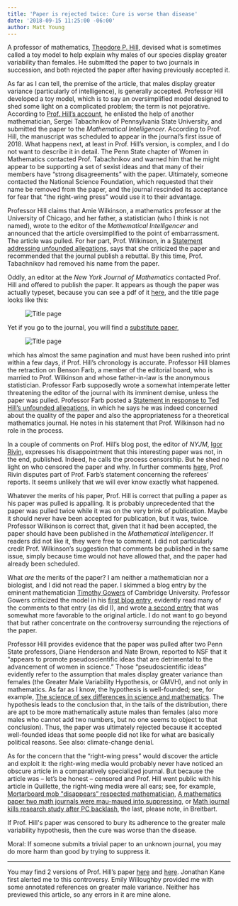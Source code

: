 ```yaml
---
title: 'Paper is rejected twice: Cure is worse than disease'
date: '2018-09-15 11:25:00 -06:00'
author: Matt Young
---
```



A professor of mathematics, <a href="https://people.math.gatech.edu/~hill/Academics2013.php">Theodore P. Hill</a>, devised what is sometimes called a toy model to help explain why males of our species display greater variability than females. He submitted the paper to two journals in succession, and both rejected the paper after having previously accepted it. 


As far as I can tell, the premise of the article, that males display greater variance (particularly of intelligence), is generally accepted. Professor Hill developed a toy model, which is to say an oversimplified model designed to shed some light on a complicated problem; the term is not pejorative. According to <a href="https://quillette.com/2018/09/07/academic-activists-send-a-published-paper-down-the-memory-hole/">Prof. Hill’s account</a>, he enlisted the help of another mathematician, Sergei Tabachnikov of Pennsylvania State University, and submitted the paper to the *Mathematical Intelligencer*. According to Prof. Hill, the manuscript was scheduled to appear in the journal’s first issue of 2018. What happens next, at least in Prof. Hill’s version, is complex, and I do not want to describe it in detail. The Penn State chapter of Women in Mathematics contacted Prof. Tabachnikov and warned him that he might appear to be supporting a set of sexist ideas and that many of their members have “strong disagreements” with the paper. Ultimately, someone contacted the National Science Foundation, which requested that their name be removed from the paper, and the journal rescinded its acceptance for fear that “the right-wing press” would use it to their advantage.

<!--more-->

Professor Hill claims that Amie Wilkinson, a mathematics professor at the University of Chicago, and her father, a statistician (who I think is not named), wrote to the editor of the *Mathematical Intelligencer* and announced that the article oversimplified to the point of embarrassment. The article was pulled. For her part, Prof. Wilkinson, in a <a href="https://math.uchicago.edu/~wilkinso/Statement.html">Statement addressing unfounded allegations</a>, says that she criticized the paper and recommended that the journal publish a rebuttal. By this time, Prof. Tabachnikov had removed his name from the paper.


Oddly, an editor at the *New York Journal of Mathematics* contacted Prof. Hill and offered to publish the paper. It appears as though the paper was actually typeset, because you can see a pdf of it <a href="https://www.emis.de/journals/NYJM/j/2017/23-72p.pdf">here</a>, and the title page looks like this:

<figure>
<img src="{{ site.baseurl }}/uploads/2018/NY_J_Math_2.jpg" alt="Title page"/>
</figure>

Yet if you go to the journal, you will find a <a href="http://nyjm.albany.edu/j/2017/23-72v.pdf">substitute paper</a>, 

<figure>
<img src="{{ site.baseurl }}/uploads/2018/NY_J_Math_1.jpg" alt="Title page"/>
</figure>

which has almost the same pagination and must have been rushed into print within a few days, if Prof. Hill’s chronology is accurate. Professor Hill blames the retraction on Benson Farb, a member of the editorial board, who is married to Prof. Wilkinson and whose father-in-law is the anonymous statistician. Professor Farb supposedly wrote a somewhat intemperate letter threatening the editor of the journal with its imminent demise, unless the paper was pulled. Professor Farb posted a <a href="https://www.math.uchicago.edu/~farb/statement">Statement in response to Ted Hill’s unfounded allegations</a>, in which he says he was indeed concerned about the quality of the paper and also the appropriateness for a theoretical mathematics journal. He notes in his statement that Prof. Wilkinson had no role in the process. 


In a couple of comments on Prof. Hill’s blog post, the editor of *NYJM*, <a href="https://www.math.temple.edu/~rivin/">Igor Rivin</a>, expresses his disappointment that this interesting paper was not, in the end, published. Indeed, he calls the process censorship. But he shed no light on who censored the paper and why. In further comments <a href="https://gowers.wordpress.com/2018/09/09/has-an-uncomfortable-truth-been-suppressed/">here</a>, Prof. Rivin disputes part of Prof. Farb’s statement concerning the referees’ reports. It seems unlikely that we will ever know exactly what happened.


Whatever the merits of his paper, Prof. Hill is correct that pulling a paper as his paper was pulled is appalling. It is probably unprecedented that the paper was pulled twice while it was on the very brink of publication. Maybe it should never have been accepted for publication, but it was, twice. Professor Wilkinson is correct that, given that it had been accepted, the paper should have been published in the *Mathematical Intelligencer*. If readers did not like it, they were free to comment. I did not particularly credit Prof. Wilkinson’s suggestion that comments be published in the same issue, simply because time would not have allowed that, and the paper had already been scheduled. 


What *are* the merits of the paper? I am neither a mathematician nor a biologist, and I did not read the paper. I skimmed a blog entry by the eminent mathematician <a href="https://en.wikipedia.org/wiki/Timothy_Gowers">Timothy Gowers</a> of Cambridge University. Professor Gowers criticized the model in his <a href="https://gowers.wordpress.com/2018/09/09/has-an-uncomfortable-truth-been-suppressed/">first blog entry</a>, evidently read many of the comments to that entry (as did I), and wrote <a href="https://gowers.wordpress.com/2018/09/13/additional-thoughts-on-the-ted-hill-paper/#more-6405">a second entry</a> that was somewhat more favorable to the original article. I do not want to go beyond that but rather concentrate on the controversy surrounding the rejections of the paper.


Professor Hill provides evidence that the paper was pulled after two Penn State professors, Diane Henderson and Nate Brown, reported to NSF that it “appears to promote pseudoscientific ideas that are detrimental to the advancement of women in science.” Those “pseudoscientific ideas” evidently refer to the assumption that males display greater variance than females (the Greater Male Variability Hypothesis, or GMVH), and not only in mathematics. As far as I know, the hypothesis is well-founded; see, for example, <a href="https://www.ncbi.nlm.nih.gov/pmc/articles/PMC4270278/">The science of sex differences in science and mathematics</a>. The hypothesis leads to the conclusion that, in the tails of the distribution, there are apt to be more mathematically astute males than females (also more males who cannot add two numbers, but no one seems to object to that conclusion). Thus, the paper was ultimately rejected because it accepted well-founded ideas that some people did not like for what are basically political reasons. See also: climate-change denial. 


As for the concern that the “right-wing press” would discover the article and exploit it: the right-wing media would probably never have noticed an obscure article in a comparatively specialized journal. But because the article was – let’s be honest – censored and Prof. Hill went public with his article in Quillette, the right-wing media were all ears; see, for example, <a href="https://uncommondescent.com/tag/gmvh-greater-male-variability-hypothesis/">Mortarboard mob "disappears” respected mathematician</a>, <a href="https://reason.com/volokh/2018/09/08/a-mathematics-paper-two-math-journals-w">A mathematics paper two math journals were mau-maued into suppressing</a>, or <a href="https://www.breitbart.com/education/2018/09/10/math-journal-kills-research-study-after-pc-backlash/">Math journal kills research study after PC backlash</a>, the last, please note, in Breitbart.


If Prof. Hill's paper was censored to bury its adherence to the greater male variability hypothesis, then the cure was worse than the disease. 


Moral: If someone submits a trivial paper to an unknown journal, you may do more harm than good by trying to suppress it.

-----

You may find 2 versions of Prof. Hill’s paper <a href="https://arxiv.org/pdf/1703.04184.pdf">here</a> and <a href="https://arxiv.org/pdf/1703.04184v2.pdf">here</a>. Jonathan Kane first alerted me to this controversy. Emily Willoughby provided me with some annotated references on greater male variance. Neither has previewed this article, so any errors in it are mine alone.
